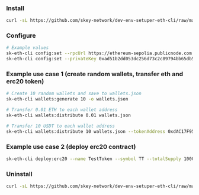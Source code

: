 ### Install

```sh
curl -sL https://github.com/skey-network/dev-env-setuper-eth-cli/raw/main/scripts/install.sh | sh
```

### Configure

```sh
# Example values
sk-eth-cli config:set --rpcUrl https://ethereum-sepolia.publicnode.com
sk-eth-cli config:set --privateKey 0xad51b2dd053dc256d73c2c89794bb65db531d082c34035311a649d5033cb08c1
```

### Example use case 1 (create random wallets, transfer eth and erc20 token)

```sh
# Create 10 random wallets and save to wallets.json
sk-eth-cli wallets:generate 10 -o wallets.json

# Transfer 0.01 ETH to each wallet address
sk-eth-cli wallets:distribute 0.01 wallets.json

# Transfer 10 USDT to each wallet address
sk-eth-cli wallets:distribute 10 wallets.json --tokenAddress 0xdAC17F958D2ee523a2206206994597C13D831ec7
```

### Example use case 2 (deploy erc20 contract)

```sh
sk-eth-cli deploy:erc20 --name TestToken --symbol TT --totalSupply 1000000000 --decimals 18
```

### Uninstall

```sh
curl -sL https://github.com/skey-network/dev-env-setuper-eth-cli/raw/main/scripts/uninstall.sh | sh
```
